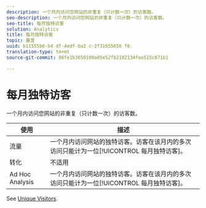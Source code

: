 ```yaml
---
description: 一个月内访问您网站的非重复（只计数一次）的访客数。
seo-description: 一个月内访问您网站的非重复（只计数一次）的访客数。
seo-title: 每月独特访客
solution: Analytics
title: 每月独特访客
topic: 量度
uuid: b11555b6-b4 df-4edf-ba2 c-2f31655656 f6
translation-type: tm+mt
source-git-commit: 86fe1b3650100a05e52fb2102134fee515c871b1

---
```



# 每月独特访客

一个月内访问您网站的非重复（只计数一次）的访客数。

| 使用 | 描述 |
|---|---|
| 流量 | 一个月内访问网站的独特访客。访客在该月内的多次访问只能计为一位[!UICONTROL 每月独特访客]。 |
| 转化 | 不适用 |
| Ad Hoc Analysis | 一个月内访问网站的独特访客。访客在该月内的多次访问只能计为一位[!UICONTROL 每月独特访客]。 |

See [Unique Visitors](/help/components/c-variables/c-metrics/metrics-unique-visitors.md).
